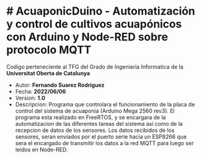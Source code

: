 # # AcuaponicDuino - Automatización y control de cultivos acuapónicos con Arduino y Node-RED sobre protocolo MQTT
Codigo perteneciente al TFG del Grado de Ingenieria Informatica de la **Universitat Oberta de Catalunya**

- Autor: **Fernando Suarez Rodriguez**
- Fecha: **2022/06/06**
- Version: **1.0**
- Descripcion: Programa que controlara el funcionamiento de la placa de control del sistema de acuaponia (Arduino Mega 2560 rev3). El programa esta realizado en FreeRTOS, y se encargara de la automatizacion de las diferentes tareas del sistema asi como de la recepcion de datos de los sensores. Los datos recibidos de los sensores, seran enviados por el puerto serie hacia un ESP8266 que sera el encargado de transmitir los datos a la red MQTT para luego ser leidos en Node-RED.
